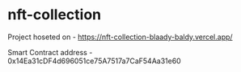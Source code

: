 # nft-collection

Project hoseted on - https://nft-collection-blaady-baldy.vercel.app/

Smart Contract address - 0x14Ea31cDF4d696051ce75A7517a7CaF54Aa31e60


